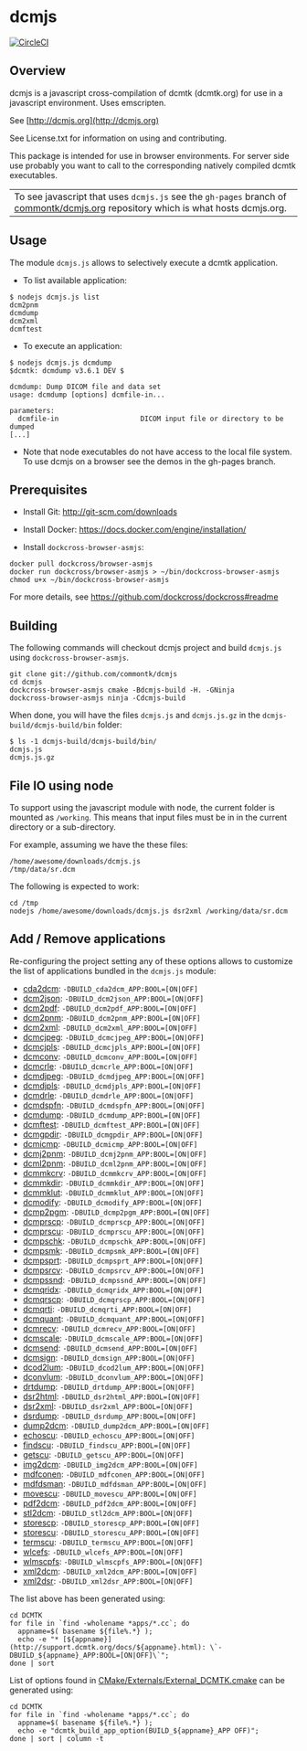 dcmjs
=====

[![CircleCI](https://circleci.com/gh/commontk/dcmjs.svg?style=svg)](https://circleci.com/gh/commontk/dcmjs)

Overview
--------

dcmjs is a javascript cross-compilation of dcmtk (dcmtk.org) for use
in a javascript environment.  Uses emscripten.

See                  [http://dcmjs.org](http://dcmjs.org)

See License.txt for information on using and contributing.

This package is intended for use in browser environments.  For server side use probably you want to call to the corresponding natively compiled dcmtk executables.

<table>
<tr><td>To see javascript that uses <code>dcmjs.js</code> see the
<code>gh-pages</code> branch of
<a href="https://github.com/commontk/dcmjs.org/tree/gh-pages">commontk/dcmjs.org</a> repository
which is what hosts dcmjs.org.</td></tr>
</table>

Usage
-----

The module `dcmjs.js` allows to selectively execute a dcmtk application.

* To list available application:

```
$ nodejs dcmjs.js list
dcm2pnm
dcmdump
dcm2xml
dcmftest
```


* To execute an application:

```
$ nodejs dcmjs.js dcmdump
$dcmtk: dcmdump v3.6.1 DEV $

dcmdump: Dump DICOM file and data set
usage: dcmdump [options] dcmfile-in...

parameters:
  dcmfile-in                    DICOM input file or directory to be dumped
[...]
```

* Note that node executables do not have access to the local file system.  To use dcmjs on a browser see the demos in the gh-pages branch.

Prerequisites
-------------

* Install Git: http://git-scm.com/downloads

* Install Docker: https://docs.docker.com/engine/installation/

* Install `dockcross-browser-asmjs`:

```
docker pull dockcross/browser-asmjs
docker run dockcross/browser-asmjs > ~/bin/dockcross-browser-asmjs
chmod u+x ~/bin/dockcross-browser-asmjs
```

For more details, see https://github.com/dockcross/dockcross#readme


Building
--------

The following commands will checkout dcmjs project and build `dcmjs.js` using `dockcross-browser-asmjs`.

```
git clone git://github.com/commontk/dcmjs
cd dcmjs
dockcross-browser-asmjs cmake -Bdcmjs-build -H. -GNinja
dockcross-browser-asmjs ninja -Cdcmjs-build
```

When done, you will have the files `dcmjs.js` and `dcmjs.js.gz` in the `dcmjs-build/dcmjs-build/bin` folder:

```
$ ls -1 dcmjs-build/dcmjs-build/bin/
dcmjs.js
dcmjs.js.gz
```

File IO using node
------------------

To support using the javascript module with node, the current folder is mounted as `/working`. This
means that input files must be in in the current directory or a sub-directory.

For example, assuming we have the these files:

```
/home/awesome/downloads/dcmjs.js
/tmp/data/sr.dcm
```

The following is expected to work:

```
cd /tmp
nodejs /home/awesome/downloads/dcmjs.js dsr2xml /working/data/sr.dcm
```

Add / Remove applications
-------------------------

Re-configuring the project setting any of these options allows to customize the
list of applications bundled in the `dcmjs.js` module:

* [cda2dcm](http://support.dcmtk.org/docs/cda2dcm.html): `-DBUILD_cda2dcm_APP:BOOL=[ON|OFF]`
* [dcm2json](http://support.dcmtk.org/docs/dcm2json.html): `-DBUILD_dcm2json_APP:BOOL=[ON|OFF]`
* [dcm2pdf](http://support.dcmtk.org/docs/dcm2pdf.html): `-DBUILD_dcm2pdf_APP:BOOL=[ON|OFF]`
* [dcm2pnm](http://support.dcmtk.org/docs/dcm2pnm.html): `-DBUILD_dcm2pnm_APP:BOOL=[ON|OFF]`
* [dcm2xml](http://support.dcmtk.org/docs/dcm2xml.html): `-DBUILD_dcm2xml_APP:BOOL=[ON|OFF]`
* [dcmcjpeg](http://support.dcmtk.org/docs/dcmcjpeg.html): `-DBUILD_dcmcjpeg_APP:BOOL=[ON|OFF]`
* [dcmcjpls](http://support.dcmtk.org/docs/dcmcjpls.html): `-DBUILD_dcmcjpls_APP:BOOL=[ON|OFF]`
* [dcmconv](http://support.dcmtk.org/docs/dcmconv.html): `-DBUILD_dcmconv_APP:BOOL=[ON|OFF]`
* [dcmcrle](http://support.dcmtk.org/docs/dcmcrle.html): `-DBUILD_dcmcrle_APP:BOOL=[ON|OFF]`
* [dcmdjpeg](http://support.dcmtk.org/docs/dcmdjpeg.html): `-DBUILD_dcmdjpeg_APP:BOOL=[ON|OFF]`
* [dcmdjpls](http://support.dcmtk.org/docs/dcmdjpls.html): `-DBUILD_dcmdjpls_APP:BOOL=[ON|OFF]`
* [dcmdrle](http://support.dcmtk.org/docs/dcmdrle.html): `-DBUILD_dcmdrle_APP:BOOL=[ON|OFF]`
* [dcmdspfn](http://support.dcmtk.org/docs/dcmdspfn.html): `-DBUILD_dcmdspfn_APP:BOOL=[ON|OFF]`
* [dcmdump](http://support.dcmtk.org/docs/dcmdump.html): `-DBUILD_dcmdump_APP:BOOL=[ON|OFF]`
* [dcmftest](http://support.dcmtk.org/docs/dcmftest.html): `-DBUILD_dcmftest_APP:BOOL=[ON|OFF]`
* [dcmgpdir](http://support.dcmtk.org/docs/dcmgpdir.html): `-DBUILD_dcmgpdir_APP:BOOL=[ON|OFF]`
* [dcmicmp](http://support.dcmtk.org/docs/dcmicmp.html): `-DBUILD_dcmicmp_APP:BOOL=[ON|OFF]`
* [dcmj2pnm](http://support.dcmtk.org/docs/dcmj2pnm.html): `-DBUILD_dcmj2pnm_APP:BOOL=[ON|OFF]`
* [dcml2pnm](http://support.dcmtk.org/docs/dcml2pnm.html): `-DBUILD_dcml2pnm_APP:BOOL=[ON|OFF]`
* [dcmmkcrv](http://support.dcmtk.org/docs/dcmmkcrv.html): `-DBUILD_dcmmkcrv_APP:BOOL=[ON|OFF]`
* [dcmmkdir](http://support.dcmtk.org/docs/dcmmkdir.html): `-DBUILD_dcmmkdir_APP:BOOL=[ON|OFF]`
* [dcmmklut](http://support.dcmtk.org/docs/dcmmklut.html): `-DBUILD_dcmmklut_APP:BOOL=[ON|OFF]`
* [dcmodify](http://support.dcmtk.org/docs/dcmodify.html): `-DBUILD_dcmodify_APP:BOOL=[ON|OFF]`
* [dcmp2pgm](http://support.dcmtk.org/docs/dcmp2pgm.html): `-DBUILD_dcmp2pgm_APP:BOOL=[ON|OFF]`
* [dcmprscp](http://support.dcmtk.org/docs/dcmprscp.html): `-DBUILD_dcmprscp_APP:BOOL=[ON|OFF]`
* [dcmprscu](http://support.dcmtk.org/docs/dcmprscu.html): `-DBUILD_dcmprscu_APP:BOOL=[ON|OFF]`
* [dcmpschk](http://support.dcmtk.org/docs/dcmpschk.html): `-DBUILD_dcmpschk_APP:BOOL=[ON|OFF]`
* [dcmpsmk](http://support.dcmtk.org/docs/dcmpsmk.html): `-DBUILD_dcmpsmk_APP:BOOL=[ON|OFF]`
* [dcmpsprt](http://support.dcmtk.org/docs/dcmpsprt.html): `-DBUILD_dcmpsprt_APP:BOOL=[ON|OFF]`
* [dcmpsrcv](http://support.dcmtk.org/docs/dcmpsrcv.html): `-DBUILD_dcmpsrcv_APP:BOOL=[ON|OFF]`
* [dcmpssnd](http://support.dcmtk.org/docs/dcmpssnd.html): `-DBUILD_dcmpssnd_APP:BOOL=[ON|OFF]`
* [dcmqridx](http://support.dcmtk.org/docs/dcmqridx.html): `-DBUILD_dcmqridx_APP:BOOL=[ON|OFF]`
* [dcmqrscp](http://support.dcmtk.org/docs/dcmqrscp.html): `-DBUILD_dcmqrscp_APP:BOOL=[ON|OFF]`
* [dcmqrti](http://support.dcmtk.org/docs/dcmqrti.html): `-DBUILD_dcmqrti_APP:BOOL=[ON|OFF]`
* [dcmquant](http://support.dcmtk.org/docs/dcmquant.html): `-DBUILD_dcmquant_APP:BOOL=[ON|OFF]`
* [dcmrecv](http://support.dcmtk.org/docs/dcmrecv.html): `-DBUILD_dcmrecv_APP:BOOL=[ON|OFF]`
* [dcmscale](http://support.dcmtk.org/docs/dcmscale.html): `-DBUILD_dcmscale_APP:BOOL=[ON|OFF]`
* [dcmsend](http://support.dcmtk.org/docs/dcmsend.html): `-DBUILD_dcmsend_APP:BOOL=[ON|OFF]`
* [dcmsign](http://support.dcmtk.org/docs/dcmsign.html): `-DBUILD_dcmsign_APP:BOOL=[ON|OFF]`
* [dcod2lum](http://support.dcmtk.org/docs/dcod2lum.html): `-DBUILD_dcod2lum_APP:BOOL=[ON|OFF]`
* [dconvlum](http://support.dcmtk.org/docs/dconvlum.html): `-DBUILD_dconvlum_APP:BOOL=[ON|OFF]`
* [drtdump](http://support.dcmtk.org/docs/drtdump.html): `-DBUILD_drtdump_APP:BOOL=[ON|OFF]`
* [dsr2html](http://support.dcmtk.org/docs/dsr2html.html): `-DBUILD_dsr2html_APP:BOOL=[ON|OFF]`
* [dsr2xml](http://support.dcmtk.org/docs/dsr2xml.html): `-DBUILD_dsr2xml_APP:BOOL=[ON|OFF]`
* [dsrdump](http://support.dcmtk.org/docs/dsrdump.html): `-DBUILD_dsrdump_APP:BOOL=[ON|OFF]`
* [dump2dcm](http://support.dcmtk.org/docs/dump2dcm.html): `-DBUILD_dump2dcm_APP:BOOL=[ON|OFF]`
* [echoscu](http://support.dcmtk.org/docs/echoscu.html): `-DBUILD_echoscu_APP:BOOL=[ON|OFF]`
* [findscu](http://support.dcmtk.org/docs/findscu.html): `-DBUILD_findscu_APP:BOOL=[ON|OFF]`
* [getscu](http://support.dcmtk.org/docs/getscu.html): `-DBUILD_getscu_APP:BOOL=[ON|OFF]`
* [img2dcm](http://support.dcmtk.org/docs/img2dcm.html): `-DBUILD_img2dcm_APP:BOOL=[ON|OFF]`
* [mdfconen](http://support.dcmtk.org/docs/mdfconen.html): `-DBUILD_mdfconen_APP:BOOL=[ON|OFF]`
* [mdfdsman](http://support.dcmtk.org/docs/mdfdsman.html): `-DBUILD_mdfdsman_APP:BOOL=[ON|OFF]`
* [movescu](http://support.dcmtk.org/docs/movescu.html): `-DBUILD_movescu_APP:BOOL=[ON|OFF]`
* [pdf2dcm](http://support.dcmtk.org/docs/pdf2dcm.html): `-DBUILD_pdf2dcm_APP:BOOL=[ON|OFF]`
* [stl2dcm](http://support.dcmtk.org/docs/stl2dcm.html): `-DBUILD_stl2dcm_APP:BOOL=[ON|OFF]`
* [storescp](http://support.dcmtk.org/docs/storescp.html): `-DBUILD_storescp_APP:BOOL=[ON|OFF]`
* [storescu](http://support.dcmtk.org/docs/storescu.html): `-DBUILD_storescu_APP:BOOL=[ON|OFF]`
* [termscu](http://support.dcmtk.org/docs/termscu.html): `-DBUILD_termscu_APP:BOOL=[ON|OFF]`
* [wlcefs](http://support.dcmtk.org/docs/wlcefs.html): `-DBUILD_wlcefs_APP:BOOL=[ON|OFF]`
* [wlmscpfs](http://support.dcmtk.org/docs/wlmscpfs.html): `-DBUILD_wlmscpfs_APP:BOOL=[ON|OFF]`
* [xml2dcm](http://support.dcmtk.org/docs/xml2dcm.html): `-DBUILD_xml2dcm_APP:BOOL=[ON|OFF]`
* [xml2dsr](http://support.dcmtk.org/docs/xml2dsr.html): `-DBUILD_xml2dsr_APP:BOOL=[ON|OFF]`

The list above has been generated using:
```
cd DCMTK
for file in `find -wholename *apps/*.cc`; do
  appname=$( basename ${file%.*} );
  echo -e "* [${appname}](http://support.dcmtk.org/docs/${appname}.html): \`-DBUILD_${appname}_APP:BOOL=[ON|OFF]\`";
done | sort
```

List of options found in [CMake/Externals/External_DCMTK.cmake](https://github.com/commontk/dcmjs/blob/master/CMake/Externals/External_DCMTK.cmake) can be generated using:

```
cd DCMTK
for file in `find -wholename *apps/*.cc`; do
  appname=$( basename ${file%.*} );
  echo -e "dcmtk_build_app_option(BUILD_${appname}_APP OFF)";
done | sort | column -t
```
